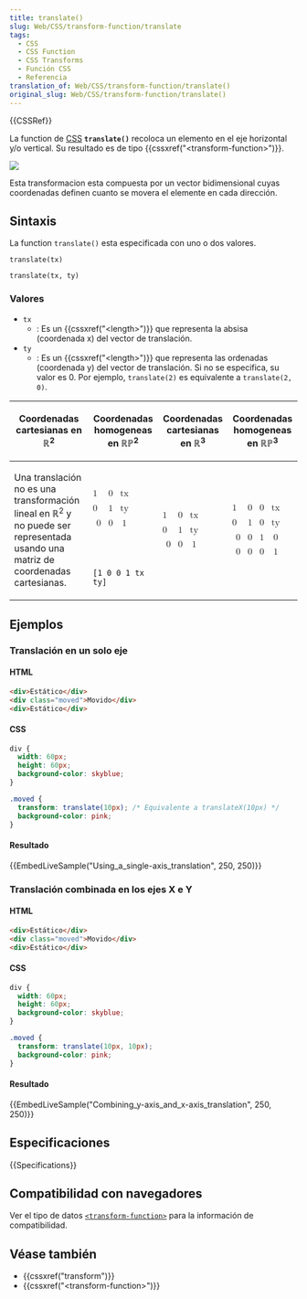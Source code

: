 ```yaml
---
title: translate()
slug: Web/CSS/transform-function/translate
tags:
  - CSS
  - CSS Function
  - CSS Transforms
  - Función CSS
  - Referencia
translation_of: Web/CSS/transform-function/translate()
original_slug: Web/CSS/transform-function/translate()
---
```


{{CSSRef}}

La function de [CSS](/es/docs/Web/CSS) **`translate()`** recoloca un elemento en el eje horizontal y/o vertical. Su resultado es de tipo {{cssxref("&lt;transform-function&gt;")}}.

![](https://mdn.mozillademos.org/files/12121/translate.png)

Esta transformacion esta compuesta por un vector bidimensional cuyas coordenadas definen cuanto se movera el elemente en cada dirección.

## Sintaxis

La function `translate()` esta especificada con uno o dos valores.

```
translate(tx)

translate(tx, ty)
```

### Valores

- `tx`
  - : Es un {{cssxref("&lt;length&gt;")}} que representa la absisa (coordenada x) del vector de translación.
- `ty`
  - : Es un {{cssxref("&lt;length&gt;")}} que representa las ordenadas (coordenada y) del vector de translación. Si no se especifica, su valor es 0. Por ejemplo, `translate(2)` es equivalente a `translate(2, 0)`.

<table class="standard-table">
  <thead>
    <tr>
      <th scope="col">Coordenadas cartesianas en ℝ<sup>2</sup></th>
      <th scope="col">Coordenadas homogeneas en ℝℙ<sup>2</sup></th>
      <th scope="col">
        <p>Coordenadas cartesianas en ℝ<sup>3</sup></p>
      </th>
      <th scope="col">Coordenadas homogeneas en ℝℙ<sup>3</sup></th>
    </tr>
  </thead>
  <tbody>
    <tr>
      <td colspan="1" rowspan="2">
        <p>
          Una translación no es una transformación lineal en ℝ<sup>2</sup> y no
          puede ser representada usando una matriz de coordenadas cartesianas.
        </p>
      </td>
      <td>
        <math
          ><mfenced
            ><mtable
              ><mtr>1<mtd>0</mtd><mtd>tx</mtd></mtr
              ><mtr>0<mtd>1</mtd><mtd>ty</mtd></mtr
              ><mtr><mtd>0</mtd><mtd>0</mtd><mtd>1</mtd></mtr></mtable
            ></mfenced
          ></math
        >
      </td>
      <td colspan="1" rowspan="2">
        <math
          ><mfenced
            ><mtable
              ><mtr>1<mtd>0</mtd><mtd>tx</mtd></mtr
              ><mtr>0<mtd>1</mtd><mtd>ty</mtd></mtr
              ><mtr><mtd>0</mtd><mtd>0</mtd><mtd>1</mtd></mtr></mtable
            ></mfenced
          ></math
        >
      </td>
      <td colspan="1" rowspan="2">
        <math
          ><mfenced
            ><mtable
              ><mtr>1<mtd>0</mtd><mtd>0</mtd><mtd>tx</mtd></mtr
              ><mtr>0<mtd>1</mtd><mtd>0</mtd><mtd>ty</mtd></mtr
              ><mtr><mtd>0</mtd><mtd>0</mtd><mtd>1</mtd><mtd>0</mtd></mtr
              ><mtr
                ><mtd>0</mtd><mtd>0</mtd><mtd>0</mtd><mtd>1</mtd></mtr
              ></mtable
            ></mfenced
          ></math
        >
      </td>
    </tr>
    <tr>
      <td><code>[1 0 0 1 tx ty]</code></td>
    </tr>
  </tbody>
</table>

## Ejemplos

### Translación en un solo eje

#### HTML

```html
<div>Estático</div>
<div class="moved">Movido</div>
<div>Estático</div>
```

#### CSS

```css
div {
  width: 60px;
  height: 60px;
  background-color: skyblue;
}

.moved {
  transform: translate(10px); /* Equivalente a translateX(10px) */
  background-color: pink;
}
```

#### Resultado

{{EmbedLiveSample("Using_a_single-axis_translation", 250, 250)}}

### Translación combinada en los ejes X e Y

#### HTML

```html
<div>Estático</div>
<div class="moved">Movido</div>
<div>Estático</div>
```

#### CSS

```css
div {
  width: 60px;
  height: 60px;
  background-color: skyblue;
}

.moved {
  transform: translate(10px, 10px);
  background-color: pink;
}
```

#### Resultado

{{EmbedLiveSample("Combining_y-axis_and_x-axis_translation", 250, 250)}}

## Especificaciones

{{Specifications}}

## Compatibilidad con navegadores

Ver el tipo de datos [`<transform-function>`](/en-US/docs/Web/CSS/transform-function#Browser_compatibility) para la información de compatibilidad.

## Véase también

- {{cssxref("transform")}}
- {{cssxref("&lt;transform-function&gt;")}}
